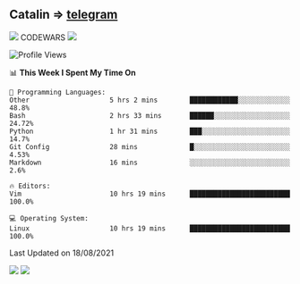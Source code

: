 ## Catalin => [telegram](https://t.me/catalinhimself) 
![](https://www.codewars.com/users/Catalinhimself/badges/micro) CODEWARS
![](https://github.com/Catalinhimself/Catalinhimself/blob/main/Sakura_Nene_CPP.jpg)

<!--START_SECTION:waka-->
![Profile Views](http://img.shields.io/badge/Profile%20Views-3-blue)

📊 **This Week I Spent My Time On** 

```text
💬 Programming Languages: 
Other                    5 hrs 2 mins        ████████████░░░░░░░░░░░░░   48.8% 
Bash                     2 hrs 33 mins       ██████░░░░░░░░░░░░░░░░░░░   24.72% 
Python                   1 hr 31 mins        ███░░░░░░░░░░░░░░░░░░░░░░   14.7% 
Git Config               28 mins             █░░░░░░░░░░░░░░░░░░░░░░░░   4.53% 
Markdown                 16 mins             ░░░░░░░░░░░░░░░░░░░░░░░░░   2.6%

🔥 Editors: 
Vim                      10 hrs 19 mins      █████████████████████████   100.0%

💻 Operating System: 
Linux                    10 hrs 19 mins      █████████████████████████   100.0%

```


 Last Updated on 18/08/2021
<!--END_SECTION:waka-->

![](https://github-readme-stats.vercel.app/api?username=catalinhimself&count_private=true&show_icons=true&theme=calm)
![](https://github-readme-stats.vercel.app/api/wakatime?username=catalinhimself&theme=calm)

  


